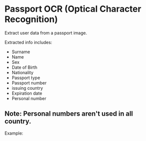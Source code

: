# Passport OCR (Optical Character Recognition)
Extract user data from a passport image.

Extracted info includes:
- Surname
- Name
- Sex
- Date of Birth
- Nationality
- Passport type
- Passport number
- issuing country
- Expiration date
- Personal number

**Note:**
  Personal numbers aren't used in all country.
---
Example:
